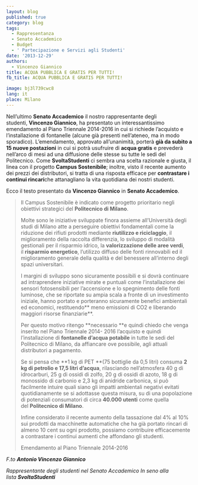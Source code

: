 ```yaml
---
layout: blog
published: true
category: blog
tags:
  - Rappresentanza
  - Senato Accademico
  - Budget
  - ' Partecipazione e Servizi agli Studenti'
date: '2013-12-29'
authors:
  - Vincenzo Giannico
title: ACQUA PUBBLICA E GRATIS PER TUTTI!
fb_title: ACQUA PUBBLICA E GRATIS PER TUTTI!

image: bj3l739cwc8
lang: it
place: Milano
---
```


Nell’ultimo **Senato Accademico** il nostro rappresentante degli studenti, **Vincenzo Giannico**, ha presentato un interessantissimo emendamento al Piano Triennale 2014-2016 in cui si richiede l’acquisto e l’installazione di fontanelle (alcune già presenti nell’ateneo, ma in modo sporadico). L’emendamento, approvato all’unanimità, porterà **già da subito a 15 nuove postazioni** in cui si potrà usufruire di **acqua gratis** e prevederà nell’arco di mesi ad una diffusione delle stesse su tutte le sedi del Politecnico. Come **SvoltaStudenti** ci sembra una scelta razionale e giusta, il linea con il progetto **Campus Sostenibile**; inoltre, visto il recente aumento dei prezzi dei distributori, si tratta di una risposta efficace per **contrastare i continui rincari**che attanagliano la vita quotidiana dei nostri studenti.

Ecco il testo presentato da **Vincenzo Giannico** in **Senato Accademico**.

> Il Campus Sostenibile è indicato come progetto prioritario negli obiettivi strategici del **Politecnico di Milano**.  
>   
> Molte sono le iniziative sviluppate finora assieme all’Università degli studi di Milano atte a perseguire obiettivi fondamentali come la riduzione dei rifiuti prodotti mediante **riutilizzo e riciclaggio**, il miglioramento della raccolta differenzia, lo sviluppo di modalità gestionali per il risparmio idrico, la **valorizzazione delle aree verdi**, il **risparmio energetico**, l’utilizzo diffuso delle fonti rinnovabili ed il miglioramento generale della qualità e del benessere all’interno degli spazi universitari.  
>   
> I margini di sviluppo sono sicuramente possibili e si dovrà continuare ad intraprendere iniziative mirate e puntuali come l’installazione dei sensori fotosensibili per l’accensione e lo spegnimento delle fonti luminose, che se riportate su ampia scala a fronte di un investimento iniziale, hanno portato e porteranno sicuramente benefici ambientali ed economici, restituendo** meno emissioni di CO2 e liberando maggiori risorse finanziarie**.  
>   
> Per questo motivo ritengo **necessario **e quindi chiedo che venga inserito nel Piano Triennale 2014- 2016 l’acquisto e quindi l’installazione di **fontanelle d’acqua potabile** in tutte le sedi del Politecnico di Milano, da affiancare ove possibile, agli attuali distributori a pagamento.  
>   
> Se si pensa che **1 kg di PET **(75 bottiglie da 0,5 litri) consuma **2 kg di petrolio e 17,5 litri d’acqua**, rilasciando nell’atmosfera 40 g di idrocarburi, 25 g di ossidi di zolfo, 20 g di ossidi di azoto, 18 g di monossido di carbonio e 2,3 kg di anidride carbonica, si può facilmente intuire quali siano gli impatti ambientali negativi evitati quotidianamente se si adottasse questa misura, su di una popolazione di potenziali consumatori di circa **40.000 utenti** come quella del **Politecnico di Milano**.  
>   
> Infine considerato il recente aumento della tassazione dal 4% al 10% sui prodotti da macchinette automatiche che ha già portato rincari di almeno 10 cent su ogni prodotto, possiamo contribuire efficacemente a contrastare i continui aumenti che affondano gli studenti.
> 
> Emendamento al Piano Triennale 2014-2016

_F.to **Antonio Vincenzo Giannico**_

_Rappresentante degli studenti nel Senato Accademico In seno alla lista **SvoltaStudenti**_
